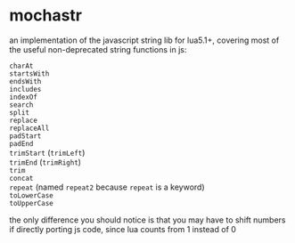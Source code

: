 # mochastr
an implementation of the javascript string lib for lua5.1+, covering most of the useful non-deprecated string functions in js:

`charAt`  
`startsWith`  
`endsWith`  
`includes`  
`indexOf`  
`search`  
`split`  
`replace`  
`replaceAll`  
`padStart`  
`padEnd`  
`trimStart` (`trimLeft`)  
`trimEnd` (`trimRight`)  
`trim`  
`concat`  
`repeat` (named `repeat2` because `repeat` is a keyword)  
`toLowerCase`  
`toUpperCase`

the only difference you should notice is that you may have to shift numbers if directly porting js code, since lua counts from 1 instead of 0
